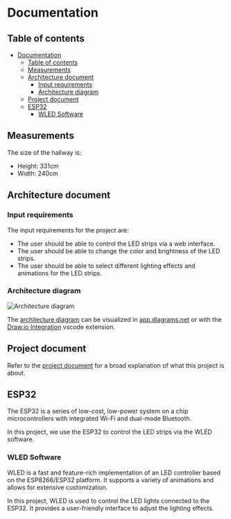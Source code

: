 # Documentation

## Table of contents

- [Documentation](#documentation)
  - [Table of contents](#table-of-contents)
  - [Measurements](#measurements)
  - [Architecture document](#architecture-document)
    - [Input requirements](#input-requirements)
    - [Architecture diagram](#architecture-diagram)
  - [Project document](#project-document)
  - [ESP32](#esp32)
    - [WLED Software](#wled-software)

## Measurements

The size of the hallway is:

- Height: 331cm
- Width: 240cm

## Architecture document

### Input requirements

The input requirements for the project are:

- The user should be able to control the LED strips via a web interface.
- The user should be able to change the color and brightness of the LED strips.
- The user should be able to select different lighting effects and animations for the LED strips.

### Architecture diagram

<picture>
  <source
    srcset="./exports/ArchitectureDiagram_dark.png"
    media="(prefers-color-scheme: dark)"
  />
  <source
    srcset="./exports/ArchitectureDiagram_light.png"
    media="(prefers-color-scheme: light), (prefers-color-scheme: no-preference)"
  />
  <img alt="Architecture diagram" />
</picture>

The [architecture diagram](./ArchitectureDiagram.drawio) can be visualized in [app.diagrams.net](https://app.diagrams.net/) or with the [Draw.io Integration](https://marketplace.visualstudio.com/items?itemName=hediet.vscode-drawio) vscode extension.

## Project document

Refer to the [project document](./project_document.pdf) for a broad explanation of what this project is about.

## ESP32

The ESP32 is a series of low-cost, low-power system on a chip microcontrollers with integrated Wi-Fi and dual-mode Bluetooth.

In this project, we use the ESP32 to control the LED strips via the WLED software.

### WLED Software

WLED is a fast and feature-rich implementation of an LED controller based on the ESP8266/ESP32 platform. It supports a variety of animations and allows for extensive customization.

In this project, WLED is used to control the LED lights connected to the ESP32. It provides a user-friendly interface to adjust the lighting effects.
